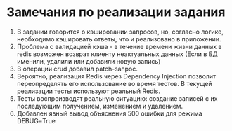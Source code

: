 # Замечания по реализации задания
1) В задании говорится о кэшировании запросов, но, согласно логике, необходимо кэшировать ответы, что и реализовано в
приложении.
2) Проблема с валидацией кэша - в течение времени жизни данных в redis возможен возврат клиенту неактуальных
данных (Если в БД именили, удалили или добавили новую запись)
3) В операции crud добавил patch-запрос.
4) Вероятно, реализация Redis через Dependency Injection позволит переопределять его использование во время тестов. В
текущей реализации тесты используют реальный Redis.
5) Тесты воспроизводят реальную ситуацию: создание записей с их последующим получением, изменением и удалением.
6) Добавлен явный вывод объяснения 500 ошибки для режима DEBUG=True
